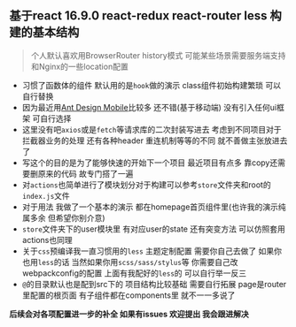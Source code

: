 ## 基于react 16.9.0 react-redux react-router less 构建的基本结构

> 个人默认喜欢用BrowserRouter history模式 可能某些场景需要服务端支持和Nginx的一些location配置

- 习惯了函数体的组件 默认用的是`hook`做的演示 class组件初始构建繁琐 可以自行替换
- 因为最近用[Ant Design Mobile](https://mobile.ant.design/index-cn)比较多 还不错(基于移动端) 没有引入任何ui框架 可自行选择 
- 这里没有吧`axios`或是`fetch`等请求库的二次封装写进去 考虑到不同项目对于拦截器业务的处理 还有各种header 重连机制等等的不同 就不善做主张放进去了
- 写这个的目的是为了能够快速的开始下一个项目 最近项目有点多 靠copy还需要删原来的代码 故专门搭了一遍
- 对`actions`也简单进行了模块划分对于构建可以参考`store`文件夹和root的`index.js`文件
- 对于用法 我做了一个基本的演示 都在homepage首页组件里(也许我的演示纯属多余 但希望你别介意)
- `store`文件夹下的user模块里 有对应user的state 还有突变方法 可以仿照套用 actions也同理
- 关于`css`预编译我一直习惯用的`less` 主题定制配置 需要你自己去做了 如果你也用`less`的话 当然如果你用`scss/sass/stylus`等 你需要自己改webpackconfig的配置 上面有我配好的`less`的 可以自行举一反三
- `@`的目录默认也是配到src下的 项目结构比较基础 需要自行拓展 page是router里配置的根页面 有子组件都在components里 就不一一多说了

**后续会对各项配置进一步的补全 如果有issues 欢迎提出 我会跟进解决**
